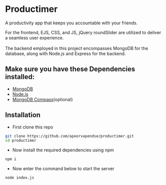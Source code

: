 # Productimer
A productivity app that keeps you accountable with your friends.


For the frontend, EJS, CSS, and JS, jQuery roundSlider are utilized to deliver a seamless user experience.
\
\
The backend employed in this project encompasses MongoDB for the database, along with Node.js and Express for the backend.



## Make sure you have these Dependencies installed:
- [MongoDB](https://www.mongodb.com/docs/manual/administration/install-community/)
- [Node.js](https://nodejs.org/en/download)
- [MongoDB Compass](https://www.mongodb.com/try/download/compass)(optional)

## Installation

-  First clone this repo

```bash
git clone https://github.com/apoorvapendse/productimer.git
cd productimer
```
- Now install the required dependencies using npm
```bash
npm i 
```
- Now enter the command below to start the server 
```bash
node index.js
```
